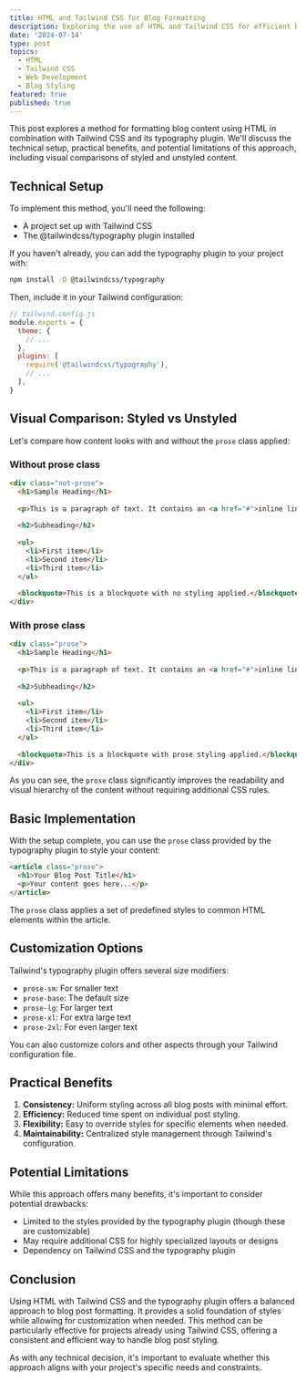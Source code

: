 ```yaml
---
title: HTML and Tailwind CSS for Blog Formatting
description: Exploring the use of HTML and Tailwind CSS for efficient blog formatting.
date: '2024-07-14'
type: post
topics:
  - HTML
  - Tailwind CSS
  - Web Development
  - Blog Styling
featured: true
published: true
---
```


This post explores a method for formatting blog content using HTML in combination with Tailwind CSS and its typography plugin. We'll discuss the technical setup, practical benefits, and potential limitations of this approach, including visual comparisons of styled and unstyled content.

## Technical Setup

To implement this method, you'll need the following:

- A project set up with Tailwind CSS
- The @tailwindcss/typography plugin installed

If you haven't already, you can add the typography plugin to your project with:

```bash
npm install -D @tailwindcss/typography
```

Then, include it in your Tailwind configuration:

```javascript
// tailwind.config.js
module.exports = {
  theme: {
    // ...
  },
  plugins: [
    require('@tailwindcss/typography'),
    // ...
  ],
}
```

## Visual Comparison: Styled vs Unstyled

Let's compare how content looks with and without the `prose` class applied:

### Without prose class

```html
<div class="not-prose">
  <h1>Sample Heading</h1>
  
  <p>This is a paragraph of text. It contains an <a href="#">inline link</a>.</p>
  
  <h2>Subheading</h2>
  
  <ul>
    <li>First item</li>
    <li>Second item</li>
    <li>Third item</li>
  </ul>
  
  <blockquote>This is a blockquote with no styling applied.</blockquote>
</div>
```

### With prose class

```html
<div class="prose">
  <h1>Sample Heading</h1>
  
  <p>This is a paragraph of text. It contains an <a href="#">inline link</a>.</p>
  
  <h2>Subheading</h2>
  
  <ul>
    <li>First item</li>
    <li>Second item</li>
    <li>Third item</li>
  </ul>
  
  <blockquote>This is a blockquote with prose styling applied.</blockquote>
</div>
```

As you can see, the `prose` class significantly improves the readability and visual hierarchy of the content without requiring additional CSS rules.

## Basic Implementation

With the setup complete, you can use the `prose` class provided by the typography plugin to style your content:

```html
<article class="prose">
  <h1>Your Blog Post Title</h1>
  <p>Your content goes here...</p>
</article>
```

The `prose` class applies a set of predefined styles to common HTML elements within the article.

## Customization Options

Tailwind's typography plugin offers several size modifiers:

- `prose-sm`: For smaller text
- `prose-base`: The default size
- `prose-lg`: For larger text
- `prose-xl`: For extra large text
- `prose-2xl`: For even larger text

You can also customize colors and other aspects through your Tailwind configuration file.

## Practical Benefits

1. **Consistency:** Uniform styling across all blog posts with minimal effort.
2. **Efficiency:** Reduced time spent on individual post styling.
3. **Flexibility:** Easy to override styles for specific elements when needed.
4. **Maintainability:** Centralized style management through Tailwind's configuration.

## Potential Limitations

While this approach offers many benefits, it's important to consider potential drawbacks:

- Limited to the styles provided by the typography plugin (though these are customizable)
- May require additional CSS for highly specialized layouts or designs
- Dependency on Tailwind CSS and the typography plugin

## Conclusion

Using HTML with Tailwind CSS and the typography plugin offers a balanced approach to blog post formatting. It provides a solid foundation of styles while allowing for customization when needed. This method can be particularly effective for projects already using Tailwind CSS, offering a consistent and efficient way to handle blog post styling.

As with any technical decision, it's important to evaluate whether this approach aligns with your project's specific needs and constraints.